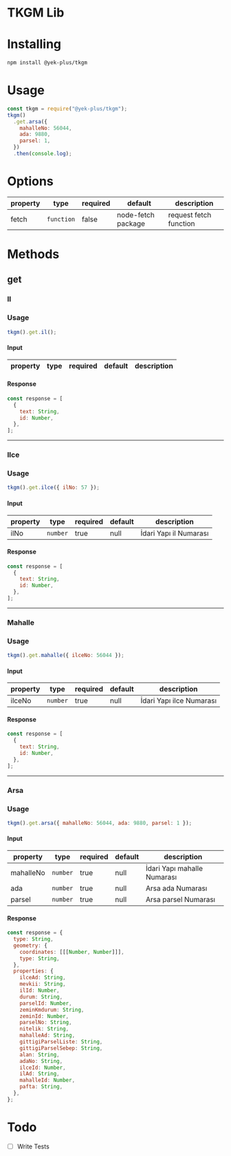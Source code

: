 # TKGM Lib

# Installing

```bash
npm install @yek-plus/tkgm
```

# Usage

```js
const tkgm = require("@yek-plus/tkgm");
tkgm()
  .get.arsa({
    mahalleNo: 56044,
    ada: 9880,
    parsel: 1,
  })
  .then(console.log);
```

# Options

| property | type       | required | default            | description            |
| -------- | ---------- | -------- | ------------------ | ---------------------- |
| fetch    | `function` | false    | node-fetch package | request fetch function |

# Methods

## get

### Il

### Usage

```js
tkgm().get.il();
```

#### Input

| property | type | required | default | description |
| -------- | ---- | -------- | ------- | ----------- |


#### Response

```js
const response = [
  {
    text: String,
    id: Number,
  },
];
```

---

### Ilce

### Usage

```js
tkgm().get.ilce({ ilNo: 57 });
```

#### Input

| property | type     | required | default | description            |
| -------- | -------- | -------- | ------- | ---------------------- |
| ilNo     | `number` | true     | null    | İdari Yapı il Numarası |

#### Response

```js
const response = [
  {
    text: String,
    id: Number,
  },
];
```

---

### Mahalle

### Usage

```js
tkgm().get.mahalle({ ilceNo: 56044 });
```

#### Input

| property | type     | required | default | description              |
| -------- | -------- | -------- | ------- | ------------------------ |
| ilceNo   | `number` | true     | null    | İdari Yapı ilce Numarası |

#### Response

```js
const response = [
  {
    text: String,
    id: Number,
  },
];
```

---

### Arsa

### Usage

```js
tkgm().get.arsa({ mahalleNo: 56044, ada: 9880, parsel: 1 });
```

#### Input

| property  | type     | required | default | description                 |
| --------- | -------- | -------- | ------- | --------------------------- |
| mahalleNo | `number` | true     | null    | İdari Yapı mahalle Numarası |
| ada       | `number` | true     | null    | Arsa ada Numarası           |
| parsel    | `number` | true     | null    | Arsa parsel Numarası        |

#### Response

```js
const response = {
  type: String,
  geometry: {
    coordinates: [[[Number, Number]]],
    type: String,
  },
  properties: {
    ilceAd: String,
    mevkii: String,
    ilId: Number,
    durum: String,
    parselId: Number,
    zeminKmdurum: String,
    zeminId: Number,
    parselNo: String,
    nitelik: String,
    mahalleAd: String,
    gittigiParselListe: String,
    gittigiParselSebep: String,
    alan: String,
    adaNo: String,
    ilceId: Number,
    ilAd: String,
    mahalleId: Number,
    pafta: String,
  },
};
```

# Todo

- [ ] Write Tests
